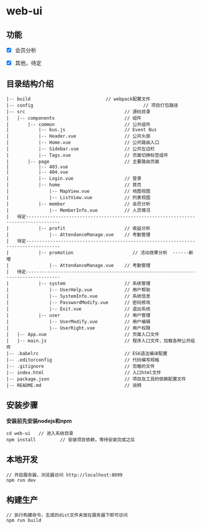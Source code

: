 # web-ui


## 功能 ##
- [x] 会员分析
- [x] 其他，待定


## 目录结构介绍 ##

	|-- build                            // webpack配置文件
	|-- config                                         // 项目打包路径
	|-- src                                     // 源码目录
	|   |-- components                          // 组件
	|       |-- common                          // 公共组件
	|           |-- bus.js           	        // Event Bus
	|           |-- Header.vue                  // 公共头部
	|           |-- Home.vue           	        // 公共路由入口
	|           |-- Sidebar.vue                 // 公共左边栏
	|           |-- Tags.vue           	        // 页面切换标签组件
	|       |-- page                   	        // 主要路由页面
	|           |-- 403.vue
	|           |-- 404.vue
	|           |-- Login.vue          	        // 登录
	|           |-- home                        // 首页
	|               |-- MapView.vue             // 地图视图
	|               |-- ListView.vue            // 列表视图
	|           |-- member                      // 会员分析
	|               |-- MemberInfo.vue          // 人员情况
    |   待定-----------------------------------------------------------------------------------
	|           |-- profit                      // 收益分析
	|               |-- AttendanceManage.vue    // 考勤管理
    |   待定-----------------------------------------------------------------------------------
    |           |-- promotion                      // 活动效果分析  ------新增
	|               |-- AttendanceManage.vue    // 考勤管理
    |   待定-----------------------------------------------------------------------------------
	|           |-- system                      // 系统管理
    |               |-- UserHelp.vue            // 用户帮助
	|               |-- SystemInfo.vue          // 系统信息
	|               |-- PasswordModify.vue      // 密码修改
	|               |-- Exit.vue                // 退出系统
	|           |-- user                        // 用户管理
	|               |-- UserModify.vue          // 用户编辑
	|               |-- UserRight.vue           // 用户权限
	|   |-- App.vue                             // 页面入口文件
	|   |-- main.js                             // 程序入口文件，加载各种公共组件
	|-- .babelrc                                // ES6语法编译配置
	|-- .editorconfig                           // 代码编写规格
	|-- .gitignore                              // 忽略的文件
	|-- index.html                              // 入口html文件
	|-- package.json                            // 项目及工具的依赖配置文件
	|-- README.md                               // 说明




## 安装步骤 ##

**安装前先安装nodejs和npm**

	cd web-ui   // 进入系统目录
	npm install         // 安装项目依赖，等待安装完成之后

## 本地开发 ##

	// 开启服务器，浏览器访问 http://localhost:8099
	npm run dev

## 构建生产 ##

	// 执行构建命令，生成的dist文件夹放在服务器下即可访问
	npm run build

